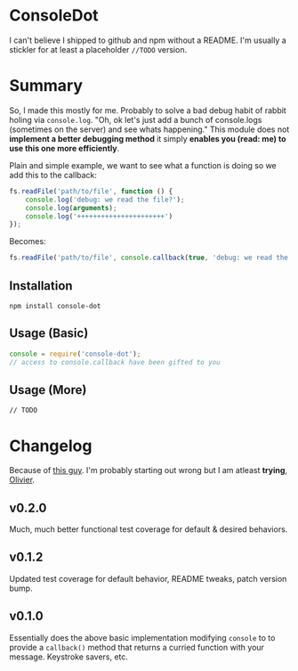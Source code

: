 # ConsoleDot

I can't believe I shipped to github and npm without a README. I'm usually a stickler for at least a placeholder `//TODO` version.

# Summary
So, I made this mostly for me. Probably to solve a bad debug habit of rabbit holing via `console.log`. "Oh, ok let's just add a bunch of console.logs (sometimes on the server) and see whats happening." This module does not **implement a better debugging method** it simply **enables you (read: me) to use this one more efficiently**.

Plain and simple example, we want to see what a function is doing so we add this to the callback:

```js
fs.readFile('path/to/file', function () {
    console.log('debug: we read the file?');
    console.log(arguments);
    console.log('++++++++++++++++++++++')
});
```

Becomes:

```js
fs.readFile('path/to/file', console.callback(true, 'debug: we read the file?'));
```

## Installation

`npm install console-dot`

## Usage (Basic)

```js
console = require('console-dot');
// access to console.callback have been gifted to you
```

## Usage (More)

`// TODO`

# Changelog
Because of [this guy](http://keepachangelog.com/). I'm probably starting out wrong but I am atleast **trying**, [Olivier](https://twitter.com/olivierlacan).

## v0.2.0
Much, much better functional test coverage for default & desired behaviors.

## v0.1.2
Updated test coverage for default behavior, README tweaks, patch version bump.

## v0.1.0
Essentially does the above basic implementation modifying `console` to to provide a `callback()` method that returns a curried function with your message. Keystroke savers, etc.
